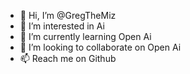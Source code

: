 - 👋 Hi, I’m @GregTheMiz
- 👀 I’m interested in Ai
- 🌱 I’m currently learning Open Ai
- 💞️ I’m looking to collaborate on Open Ai
- 📫 Reach me on Github

<!---
GregTheMiz/GregTheMiz is a ✨ special ✨ repository because its `README.md` (this file) appears on your GitHub profile.
You can click the Preview link to take a look at your changes.
--->

